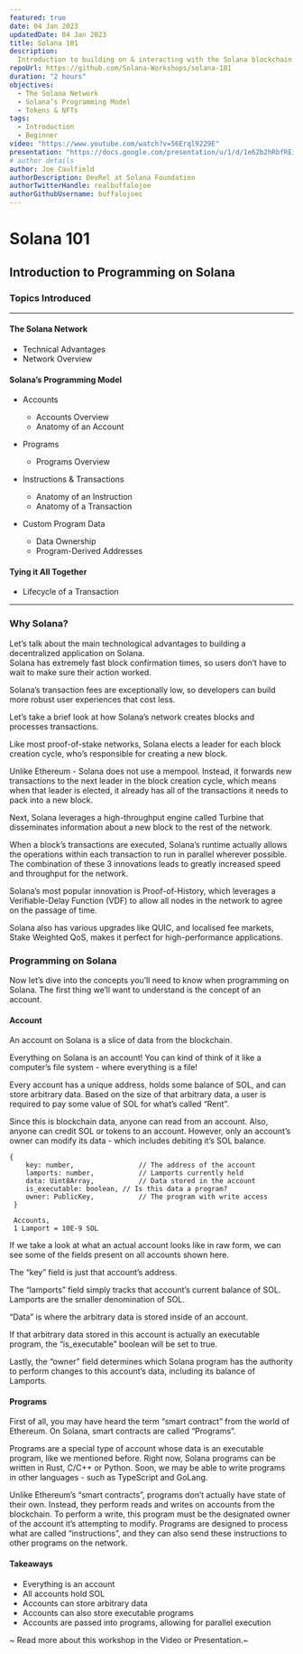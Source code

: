 ```yaml
---
featured: true
date: 04 Jan 2023
updatedDate: 04 Jan 2023
title: Solana 101
description:
  Introduction to building on & interacting with the Solana blockchain
repoUrl: https://github.com/Solana-Workshops/solana-101
duration: "2 hours"
objectives:
  - The Solana Network
  - Solana’s Programming Model
  - Tokens & NFTs
tags:
  - Introduction
  - Beginner
video: "https://www.youtube.com/watch?v=56Erql9229E"
presentation: "https://docs.google.com/presentation/u/1/d/1e62b2hRbfREidLsVEnDNDKjXCRQDW2cyQOesy9Ozsbs/"
# author details
author: Joe Caulfield
authorDescription: DevRel at Solana Foundation
authorTwitterHandle: realbuffalojoe
authorGithubUsername: buffalojoec
---
```


# Solana 101

## Introduction to Programming on Solana

### Topics Introduced

---

#### The Solana Network

- Technical Advantages
- Network Overview

#### Solana’s Programming Model

- Accounts

  - Accounts Overview
  - Anatomy of an Account

- Programs

  - Programs Overview

- Instructions & Transactions

  - Anatomy of an Instruction
  - Anatomy of a Transaction

- Custom Program Data
  - Data Ownership
  - Program-Derived Addresses

#### Tying it All Together

- Lifecycle of a Transaction

---

### Why Solana?

Let’s talk about the main technological advantages to building a decentralized
application on Solana.  
Solana has extremely fast block confirmation times, so users don’t have to wait
to make sure their action worked.

Solana’s transaction fees are exceptionally low, so developers can build more
robust user experiences that cost less.

Let’s take a brief look at how Solana’s network creates blocks and processes
transactions.

Like most proof-of-stake networks, Solana elects a leader for each block
creation cycle, who’s responsible for creating a new block.

Unlike Ethereum - Solana does not use a mempool. Instead, it forwards new
transactions to the next leader in the block creation cycle, which means when
that leader is elected, it already has all of the transactions it needs to pack
into a new block.

Next, Solana leverages a high-throughput engine called Turbine that disseminates
information about a new block to the rest of the network.

When a block’s transactions are executed, Solana’s runtime actually allows the
operations within each transaction to run in parallel wherever possible. The
combination of these 3 innovations leads to greatly increased speed and
throughput for the network.

Solana’s most popular innovation is Proof-of-History, which leverages a
Verifiable-Delay Function (VDF) to allow all nodes in the network to agree on
the passage of time.

Solana also has various upgrades like QUIC, and localised fee markets, Stake
Weighted QoS, makes it perfect for high-performance applications.

### Programming on Solana

Now let’s dive into the concepts you’ll need to know when programming on Solana.
The first thing we’ll want to understand is the concept of an account.

#### Account

An account on Solana is a slice of data from the blockchain.

Everything on Solana is an account! You can kind of think of it like a
computer’s file system - where everything is a file!

Every account has a unique address, holds some balance of SOL, and can store
arbitrary data. Based on the size of that arbitrary data, a user is required to
pay some value of SOL for what’s called “Rent”.

Since this is blockchain data, anyone can read from an account. Also, anyone can
credit SOL or tokens to an account. However, only an account’s owner can modify
its data - which includes debiting it’s SOL balance.

```
{
	key: number,				// The address of the account
	lamports: number,			// Lamports currently held
	data: Uint8Array,			// Data stored in the account
	is_executable: boolean,	// Is this data a program?
	owner: PublicKey,			// The program with write access
 }

 Accounts,
 1 Lamport = 10E-9 SOL
```

If we take a look at what an actual account looks like in raw form, we can see
some of the fields present on all accounts shown here.

The “key” field is just that account’s address.

The “lamports” field simply tracks that account’s current balance of SOL.
Lamports are the smaller denomination of SOL.

“Data” is where the arbitrary data is stored inside of an account.

If that arbitrary data stored in this account is actually an executable program,
the “is_executable” boolean will be set to true.

Lastly, the “owner” field determines which Solana program has the authority to
perform changes to this account’s data, including its balance of Lamports.

#### Programs

First of all, you may have heard the term “smart contract” from the world of
Ethereum. On Solana, smart contracts are called “Programs”.

Programs are a special type of account whose data is an executable program, like
we mentioned before. Right now, Solana programs can be written in Rust, C/C++ or
Python. Soon, we may be able to write programs in other languages - such as
TypeScript and GoLang.

Unlike Ethereum’s “smart contracts”, programs don’t actually have state of their
own. Instead, they perform reads and writes on accounts from the blockchain. To
perform a write, this program must be the designated owner of the account it’s
attempting to modify. Programs are designed to process what are called
“instructions”, and they can also send these instructions to other programs on
the network.

#### Takeaways

- Everything is an account
- All accounts hold SOL
- Accounts can store arbitrary data
- Accounts can also store executable programs
- Accounts are passed into programs, allowing for parallel execution

~ Read more about this workshop in the Video or Presentation.~
